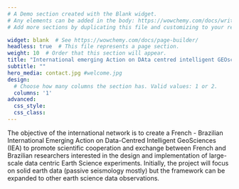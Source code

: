 ```yaml
---
# A Demo section created with the Blank widget.
# Any elements can be added in the body: https://wowchemy.com/docs/writing-markdown-latex/
# Add more sections by duplicating this file and customizing to your requirements.

widget: blank  # See https://wowchemy.com/docs/page-builder/
headless: true  # This file represents a page section.
weight: 10  # Order that this section will appear.
title: "International emerging Action on DAta centred intelligent GEOsciences"
subtitle: ""
hero_media: contact.jpg #welcome.jpg
design:
  # Choose how many columns the section has. Valid values: 1 or 2.
  columns: '1'
advanced:
  css_style:
  css_class:
---
```


The objective of the international network is to create a French - Brazilian International Emerging Action on Data-Centred Intelligent GeoSciences (IEA) to promote scientific cooperation and exchange between French and Brazilian researchers interested in the design and implementation of large-scale data centric Earth Science experiments. Initially, the project will focus on solid earth data (passive seismology mostly) but the framework can be expanded to other earth science data observations.
